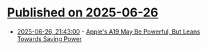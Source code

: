 # [Published on 2025-06-26](index.md)

* [2025-06-26, 21:43:00](https://soylentnews.org/article.pl?sid=25/06/25/1717228&from=rss) - [Apple's A19 May Be Powerful, But Leans Towards Saving Power](https://soylentnews.org/article.pl?sid=25/06/25/1717228&from=rss)
